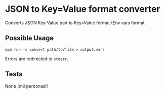 # JSON to Key=Value format converter
Converts JSON Key-Value pair to Key=Value format (Env vars format

## Possible Usage
```
npm run -s convert path/to/file > output.vars
```
Errors are redirected to `stderr`.

## Tests
None (mil perdonas!)
